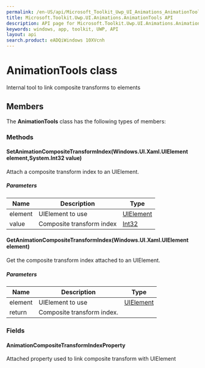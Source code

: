 ```yaml
---
permalink: /en-US/api/Microsoft_Toolkit_Uwp_UI_Animations_AnimationTools.htm
title: Microsoft.Toolkit.Uwp.UI.Animations.AnimationTools API 
description: API page for Microsoft.Toolkit.Uwp.UI.Animations.AnimationTools
keywords: windows, app, toolkit, UWP, API
layout: api
search.product: eADQiWindows 10XVcnh
---
```



# AnimationTools class

Internal tool to link composite transforms to elements

## Members

The **AnimationTools** class has the following types of members:

### Methods

#### SetAnimationCompositeTransformIndex(Windows.UI.Xaml.UIElement element,System.Int32 value)

Attach a composite transform index to an UIElement.

##### Parameters



| Name | Description | Type || --- | --- | --- || element | UIElement to use | [UIElement](https://msdn.microsoft.com/library/windows/apps/Windows.UI.Xaml.UIElement) || value | Composite transform index | [Int32](https://msdn.microsoft.com/library/windows/apps/System.Int32) |


#### GetAnimationCompositeTransformIndex(Windows.UI.Xaml.UIElement element)

Get the composite transform index attached to an UIElement.

##### Parameters



| Name | Description | Type || --- | --- | --- || element | UIElement to use | [UIElement](https://msdn.microsoft.com/library/windows/apps/Windows.UI.Xaml.UIElement) || return |Composite transform index. |


### Fields

#### AnimationCompositeTransformIndexProperty

Attached property used to link composite transform with UIElement


